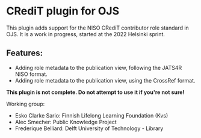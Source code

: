 # CRediT plugin for OJS

This plugin adds support for the NISO CRediT contributor role standard in OJS.
It is a work in progress, started at the 2022 Helsinki sprint.


## Features:
* Adding role metadata to the publication view, following the JATS4R NISO format.
* Adding role metadata to the publication view, using the CrossRef format.


**This plugin is not complete. Do not attempt to use it if you're not sure!**

Working group:

- Esko Clarke Sario: Finnish Lifelong Learning Foundation (Kvs)
- Alec Smecher: Public Knowledge Project
- Frederique Belliard: Delft University of Technology - Library
